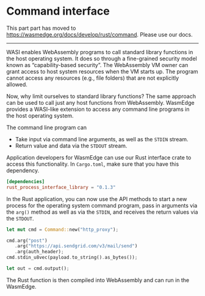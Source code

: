 # Command interface

This part part has moved to https://wasmedge.org/docs/develop/rust/command. Please use our docs.

----

WASI enables WebAssembly programs to call standard library functions in the host operating system. It does so through a fine-grained security model known as “capability-based security”. The WebAssembly VM owner can grant access to host system resources when the VM starts up. The program cannot access any resources (e.g., file folders) that are not explicitly allowed.

Now, why limit ourselves to standard library functions? The same approach can be used to call just any host functions from WebAssembly. WasmEdge provides a WASI-like extension to access any command line programs in the host operating system.

The command line program can

* Take input via command line arguments, as well as the `STDIN` stream.
* Return value and data via the `STDOUT` stream.

Application developers for WasmEdge can use our Rust interface crate to access this functionality. In `Cargo.toml`, make sure that you have this dependency.

```toml
[dependencies]
rust_process_interface_library = "0.1.3"
```

In the Rust application, you can now use the API methods to start a new process for the operating system command program, pass in arguments via the `arg()` method as well as via the `STDIN`, and receives the return values via the `STDOUT`.

```rust
let mut cmd = Command::new("http_proxy");

cmd.arg("post")
   .arg("https://api.sendgrid.com/v3/mail/send")
   .arg(auth_header);  
cmd.stdin_u8vec(payload.to_string().as_bytes());

let out = cmd.output();
```

The Rust function is then compiled into WebAssembly and can run in the WasmEdge.

